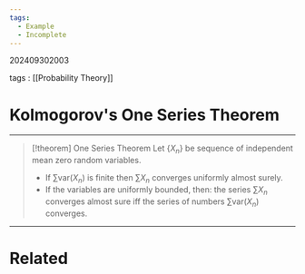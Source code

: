```yaml
---
tags:
  - Example
  - Incomplete
---
```

202409302003

tags : [[Probability Theory]]
#  Kolmogorov's One Series Theorem
---
>[!theorem] One Series Theorem
>Let $\{ X_{n} \}$ be sequence of independent mean zero random variables.
>- If $\sum \text{var}(X_{n})$ is finite then $\sum X_{n}$ converges uniformly almost surely.
>- If the variables are uniformly bounded, then: the series $\sum X_{n}$ converges almost sure iff the series of numbers $\sum \text{var}(X_{n})$ converges.

---
# Related
